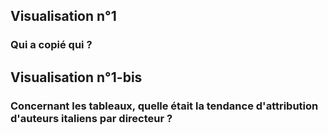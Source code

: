 ## Visualisation n°1
### Qui a copié qui ?

<div class="flourish-embed" data-src="visualisation/227132"></div><script src="https://public.flourish.studio/resources/embed.js"></script>


## Visualisation n°1-bis
### Concernant les tableaux, quelle était la tendance d'attribution d'auteurs italiens par directeur ?

<div class="flourish-embed" data-src="visualisation/267838"></div><script src="https://public.flourish.studio/resources/embed.js"></script>
